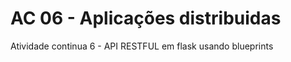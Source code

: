 <h1>AC 06 - Aplicações distribuidas</h1>

Atividade continua 6 - API RESTFUL em flask usando blueprints